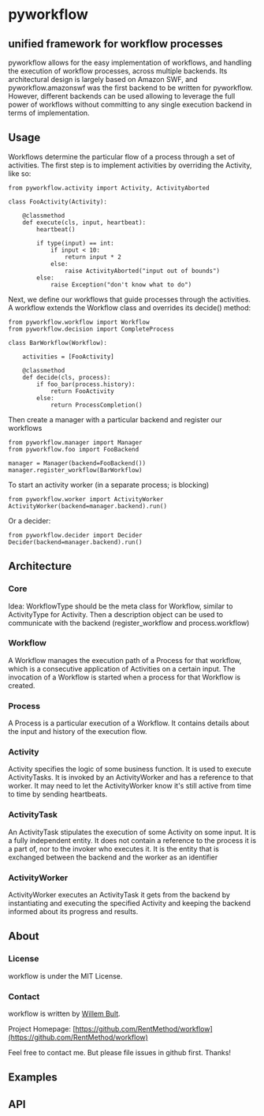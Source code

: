 # pyworkflow

## unified framework for workflow processes

pyworkflow allows for the easy implementation of workflows, and handling the execution
of workflow processes, across multiple backends. Its architectural design is largely
based on Amazon SWF, and pyworkflow.amazonswf was the first backend to be written
for pyworkflow. However, different backends can be used allowing to leverage the full
power of workflows without committing to any single execution backend in terms of
implementation.

## Usage

Workflows determine the particular flow of a process through a set of activities.
The first step is to implement activities by overriding the Activity, like so:

````
from pyworkflow.activity import Activity, ActivityAborted

class FooActivity(Activity):

	@classmethod
	def execute(cls, input, heartbeat):
		heartbeat()

		if type(input) == int:
			if input < 10:
				return input * 2
			else:
				raise ActivityAborted("input out of bounds")
		else:
			raise Exception("don't know what to do")

````

Next, we define our workflows that guide processes through the activities. A
workflow extends the Workflow class and overrides its decide() method:

````
from pyworkflow.workflow import Workflow
from pyworkflow.decision import CompleteProcess

class BarWorkflow(Workflow):

	activities = [FooActivity]

	@classmethod
	def decide(cls, process):
		if foo_bar(process.history):
			return FooActivity
		else:
			return ProcessCompletion()
````

Then create a manager with a particular backend and register our workflows

````
from pyworkflow.manager import Manager
from pyworkflow.foo import FooBackend

manager = Manager(backend=FooBackend())
manager.register_workflow(BarWorkflow)
````

To start an activity worker (in a separate process; is blocking)
````
from pyworkflow.worker import ActivityWorker
ActivityWorker(backend=manager.backend).run()
````

Or a decider:
````
from pyworkflow.decider import Decider
Decider(backend=manager.backend).run()
````

## Architecture

### Core

Idea: WorkflowType should be the meta class for Workflow, similar to ActivityType for Activity. Then a description object
can be used to communicate with the backend (register_workflow and process.workflow)

### Workflow

A Workflow manages the execution path of a Process for that workflow, which
is a consecutive application of Activities on a certain input. The invocation of a
Workflow is started when a process for that Workflow is created. 

### Process

A Process is a particular execution of a Workflow. It contains details about the input
and history of the execution flow.

### Activity

Activity specifies the logic of some business function. It is used to execute ActivityTasks. It is invoked by an ActivityWorker and has a reference to that worker. It may need to let the ActivityWorker know it's still active from time to time by sending heartbeats.

### ActivityTask

An ActivityTask stipulates the execution of some Activity on some input. It is a fully independent entity. It does not contain a reference to the process it is a part of, nor to the invoker who executes it. It is the entity that is exchanged between the backend and the worker as an identifier 

### ActivityWorker

ActivityWorker executes an ActivityTask it gets from the backend by instantiating and executing the specified Activity and keeping the backend informed about its progress and results.


## About

### License

workflow is under the MIT License.

### Contact

workflow is written by [Willem Bult](https://github.com/willembult).

Project Homepage:
[https://github.com/RentMethod/workflow](https://github.com/RentMethod/workflow)

Feel free to contact me. But please file issues in github first. Thanks!

## Examples

## API